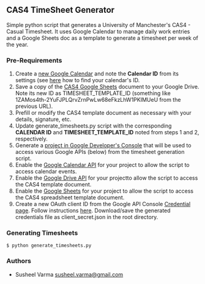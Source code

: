 ## CAS4 TimeSheet Generator

Simple python script that generates a University of Manchester's CAS4 - Casual Timesheet. It uses Google Calendar to manage daily work entries and a Google Sheets doc as a template to generate a timesheet per week of the year.

### Pre-Requirements
1. Create a [new Google Calendar](https://calendar.google.com/calendar/b/0/render?tab=mc#details_2%7Cdtv-_new_calendar_id_0-0-0) and note the **Calendar ID** from its settings (see [here](https://docs.simplecalendar.io/find-google-calendar-id/) how to find your calendar's ID.
2. Save a copy of the [CAS4 Google Sheets](https://docs.google.com/spreadsheets/d/1ZAMos4th-2YuFJPLQrvZrnPwLw68eFkzLhW1PKIMUeU/edit) document to your Google Drive. Note its new ID as TIMESHEET_TEMPLATE_ID (something like 1ZAMos4th-2YuFJPLQrvZrnPwLw68eFkzLhW1PKIMUeU from the previous URL).
3. Prefill or modify the CAS4 template document as necessary with your details, signature, etc.
4. Update generate_timesheets.py script with the corresponding **CALENDAR ID** and **TIMESHEET_TEMPLATE_ID** noted from steps 1 and 2, respectively.
5. Generate a [project in Google Developer's Console](https://console.developers.google.com) that will be used to access various Google APIs (below) from the timesheet generation script.
5. Enable the [Google Calendar API](https://console.developers.google.com/apis/api/calendar-json.googleapis.com/overview) for your project to allow the script to access calendar events.
6. Enable the [Google Drive API](https://console.developers.google.com/apis/api/drive.googleapis.com/overview) for your projectto allow the script to access the CAS4 template document.
7. Enable the [Google Sheets](https://console.developers.google.com/apis/api/sheets.googleapis.com/overview) for your project to allow the script to access the CAS4 spreadsheet template document.
8. Create a new OAuth client ID from the Google API Console [Credential page](https://console.developers.google.com/apis/credentials). Follow instructions [here](https://developers.google.com/api-client-library/python/samples/samples). Download/save the generated credentials file as client_secret.json in the root directory.

### Generating Timesheets
````
$ python generate_timesheets.py
````

### Authors
* Susheel Varma <susheel.varma@gmail.com>


